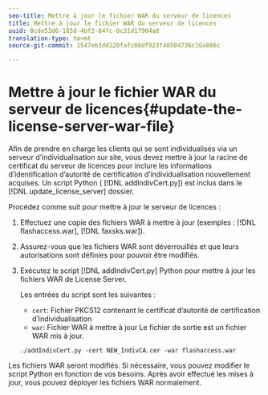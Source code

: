 ```yaml
---
seo-title: Mettre à jour le fichier WAR du serveur de licences
title: Mettre à jour le fichier WAR du serveur de licences
uuid: 0cde53d6-185d-4bf2-84fc-0c31d17904a8
translation-type: tm+mt
source-git-commit: 1547eb3dd220fafc08df923f40504736c16a866c

---
```



# Mettre à jour le fichier WAR du serveur de licences{#update-the-license-server-war-file}

Afin de prendre en charge les clients qui se sont individualisés via un serveur d’individualisation sur site, vous devez mettre à jour la racine de certificat du serveur de licences pour inclure les informations d’identification d’autorité de certification d’individualisation nouvellement acquises. Un script Python ( [!DNL addIndivCert.py]) est inclus dans le [!DNL update_license_server] dossier.

Procédez comme suit pour mettre à jour le serveur de licences :

1. Effectuez une copie des fichiers WAR à mettre à jour (exemples : [!DNL flashaccess.war], [!DNL faxsks.war]).
1. Assurez-vous que les fichiers WAR sont déverrouillés et que leurs autorisations sont définies pour pouvoir être modifiés.
1. Exécutez le script [!DNL addIndivCert.py] Python pour mettre à jour les fichiers WAR de License Server.

   Les entrées du script sont les suivantes :

   * `cert`: Fichier PKCS12 contenant le certificat d’autorité de certification d’individualisation
   * `war`: Fichier WAR à mettre à jour
   Le fichier de sortie est un fichier WAR mis à jour.

   ```
   ./addIndivCert.py -cert NEW_IndivCA.cer -war flashaccess.war
   ```

Les fichiers WAR seront modifiés. Si nécessaire, vous pouvez modifier le script Python en fonction de vos besoins. Après avoir effectué les mises à jour, vous pouvez déployer les fichiers WAR normalement.
